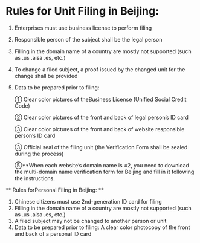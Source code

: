 # **Rules for Unit Filing in Beijing:**

1. Enterprises must use business license to perform filing

2. Responsible person of the subject shall be the legal person

3. Filling in the domain name of a country are mostly not supported (such as .us .aisa .es, etc.)

4. To change a filed subject, a proof issued by the changed unit for the change shall be provided

5. Data to be prepared prior to filing:

   ① Clear color pictures of theBusiness License (Unified Social Credit Code)

   ② Clear color pictures of the front and back of legal person’s ID card

   ③ Clear color pictures of the front and back of website responsible person’s ID card

   ③ Official seal of the filing unit (the Verification Form shall be sealed during the process)

   ⑤**When each website’s domain name is ≥2, you need to download the multi-domain name verification form for Beijing and fill in it following the instructions.

   

** Rules forPersonal Filing in Beijing: **

1. Chinese citizens must use 2nd-generation ID card for filing
2. Filling in the domain name of a country are mostly not supported (such as .us .aisa .es, etc.)
3. A filed subject may not be changed to another person or unit
4. Data to be prepared prior to filing: A clear color photocopy of the front and back of a personal ID card
